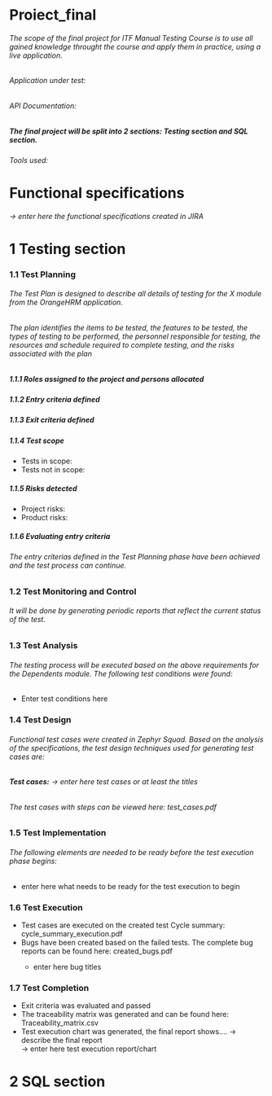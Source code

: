 # Proiect_final
###### The scope of the final project for ITF Manual Testing Course is to use all gained knowledge throught the course and apply them in practice, using a live application.
###### Application under test:
###### API Documentation:
##### **The final project will be split into 2 sections: Testing section and SQL section.**
###### Tools used:
# Functional specifications
###### -> enter here the functional specifications created in JIRA
# 1 Testing section
### 1.1 Test Planning
###### The Test Plan is designed to describe all details of testing for the X module from the OrangeHRM application.
###### The plan identifies the items to be tested, the features to be tested, the types of testing to be performed, the personnel responsible for testing, the resources and schedule required to complete testing, and the risks associated with the plan
##### **<o1> 1.1.1 Roles assigned to the project and persons allocated**
##### **1.1.2 Entry criteria defined**
##### **1.1.3 Exit criteria defined**
##### **1.1.4 Test scope**  
 <ul>
  <li>Tests in scope:</li>
  <li>Tests not in scope:</li>
 </ul>

##### **1.1.5 Risks detected**
<ul>
 <li>Project risks:</li>
  <li>Product risks:</li>
</ul>
  
##### **1.1.6 Evaluating entry criteria**
###### The entry criterias defined in the Test Planning phase have been achieved and the test process can continue.

### 1.2 Test Monitoring and Control
###### It will be done by generating periodic reports that reflect the current status of the test.

### 1.3 Test Analysis
###### The testing process will be executed based on the above requirements for the Dependents module. The following test conditions were found:
<ul>
<li>Enter test conditions here</li>
</ul>

### 1.4 Test Design
###### Functional test cases were created in Zephyr Squad. Based on the analysis of the specifications, the test design techniques used for generating test cases are:
###### **Test cases:** -> enter here test cases or at least the titles
###### The test cases with steps can be viewed here: test_cases.pdf

### 1.5 Test Implementation
###### The following elements are needed to be ready before the test execution phase begins:
<ul>
<li>enter here what needs to be ready for the test execution to begin</li>
</ul>

### 1.6 Test Execution
<ul>
  <li>Test cases are executed on the created test Cycle summary: cycle_summary_execution.pdf</li>
  <li>Bugs have been created based on the failed tests. The complete bug reports can be found here: created_bugs.pdf</li>
  <ul>
      <li>enter here bug titles</li> 
  </ul>
 </li>
</ul>
       
### 1.7 Test Completion
 <ul>
  <li>Exit criteria was evaluated and passed</li>
  <li>The traceability matrix was generated and can be found here: Traceability_matrix.csv</li>
  <li>Test execution chart was generated, the final report shows.... -> describe the final report</li>
-> enter here test execution report/chart
 </li>
 </ul>

# 2 SQL section






  
